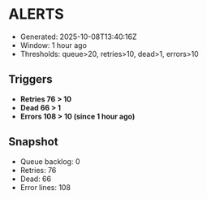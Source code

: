 # ALERTS

- Generated: 2025-10-08T13:40:16Z
- Window: 1 hour ago
- Thresholds: queue>20, retries>10, dead>1, errors>10

## Triggers
- **Retries 76 > 10**
- **Dead 66 > 1**
- **Errors 108 > 10 (since 1 hour ago)**

## Snapshot
- Queue backlog: 0
- Retries: 76
- Dead: 66
- Error lines: 108
